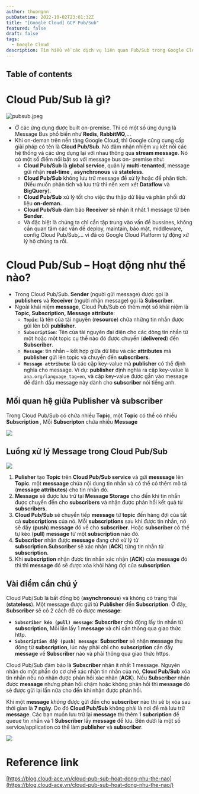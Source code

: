 ```yaml
---
author: thuongnn
pubDatetime: 2022-10-02T23:01:32Z
title: "[Google Cloud] GCP Pub/Sub"
featured: false
draft: false
tags:
  - Google Cloud
description: Tìm hiểu về các dịch vụ liên quan Pub/Sub trong Google Cloud.
---
```


## Table of contents

# Cloud Pub/Sub là gì?

![pubsub.jpeg](https://github.com/user-attachments/assets/1fea20f8-8f76-4700-b91a-54c7fce7c003)

- Ở các ứng dụng được built on-premise. Thì có một số ứng dụng là Message Bus phổ biến như **Redis**, **RabbitMQ**,…
- Khi on-deman trên nền tảng Google Cloud, thì Google cũng cung cấp giải pháp có tên là **Cloud Pub/Sub**. Nó đảm nhận nhiệm vụ kết nối các hệ thống và các ứng dụng lại với nhau thông qua **stream message**. Nó có một số điểm nổi bật so với message bus on- premise như:
    - **Cloud Pub/Sub** là **global service**, quản lý **multi-tenanted**, message gửi nhận **real-time** , **asynchronous** và **stateless**.
    - **Cloud Pub/Sub** không lưu trữ message để xử lý hoặc để phân tích. (Nếu muốn phân tích và lưu trữ thì nên xem xét **Dataflow** và **BigQuery**).
    - **Cloud Pub/Sub** xử lý tốt cho việc thu thập dữ liệu và phân phối dữ liệu **on-deman.**
    - **Cloud Pub/Sub** đảm bảo **Receiver** sẽ nhận ít nhất 1 message từ bên **Sender**.
    - Và đặc biệt là chúng ta chỉ cần tập trung vào vấn đề bussines, không cần quan tâm các vấn đề deploy, maintain, bảo mật, middleware, config Cloud Pub/Sub,… vì đã có Google Cloud Platform tự động xử lý hộ chúng ta rồi.

# **Cloud Pub/Sub – Hoạt động như thế nào?**

- Trong Cloud Pub/Sub. **Sender** (người gửi message) được gọi là **publishers** và **Receiver** (người nhận message) gọi là **Subscriber**.
- Ngoài khái niệm **message**, Cloud Pub/Sub có thêm một số khái niệm là **Topic, Subscription,** **Message attribute**:
    - **`Topic`**: là tên của tài nguyên (**resource**) chứa những tin nhắn được gửi lên bởi **publisher**.
    - **`Subscription`**: Tên của tài nguyên đại diện cho các dòng tin nhắn từ một hoặc một topic cụ thể nào đó được chuyển (**delivered**) đến **Subscriber**.
    - **`Message`**: tin nhắn – kết hợp giữa dữ liệu và các **attributes** mà **publisher** gửi lên topic và chuyển đến **subscribers**.
    - **`Message attribute`**: là các cặp key-value mà **publisher** có thể định nghĩa cho message.
      Ví dụ: **publisher** định nghĩa ra cặp key-value là `ana.org/language_tag=en`, và cặp key-value được gắn vào message để đánh dấu message này dành cho **subscriber** nói tiếng anh.

## **Mối quan hệ giữa Publisher và subscriber**

Trong Cloud Pub/Sub có chứa nhiều **Topic**, một **Topic** có thể có nhiều **Subscription** , Mỗi **Subscripton** chứa nhiều **Message**

![](https://github.com/user-attachments/assets/7ee38bcb-f1b6-4899-b489-8cf5f0093635)

## **Luồng xử lý Message trong Cloud Pub/Sub**

![](https://github.com/user-attachments/assets/8eb62c8c-c464-41f8-8b08-1e39b958e580)

1. **Pulisher** tạo **Topic** trên **Cloud Pub/Sub service** và gửi **messsage** lên **Topic**. một **messaage** chứa nội dung tin nhắn và có thể có thêm mô tả (**message attributes**) cho tin nhắn đó.
2. **Message** sẽ được lưu trữ tại **Message Storage** cho đến khi tin nhắn được chuyển đến cho **subscribers** và nhận được phản hồi kết quả từ **subscribers.**
3. **Cloud Pub/Sub** sẽ chuyển tiếp **message** từ **topic** đến hàng đợi của tất cả **subscriptions** của nó. Mỗi **subscriptions** sau khi được tin nhắn, nó sẽ đẩy (**push**) **message** đó về cho **subscriber**. Hoặc **subscriber** có thể tự kéo (**pull**) **message** từ một **subscription** nào đó.
4. **Subscriber** nhận được **message** đang chờ xử lý từ **subscription**.**Subscriber** sẽ xác nhận (**ACK**) từng tin nhắn từ **subscription**.
5. Khi **subscription** nhận được tin nhắn xác nhận (**ACK**) của **message** đó thì thì **message** đó sẽ được xóa khỏi hàng đợi của **subscription**.

## Vài điểm cần chú ý

Cloud Pub/Sub là bất đồng bộ (**asynchronous**) và không có trạng thái (**stateless**). Một message được gửi từ **Publisher** đến **Subscription**. Ở đây, **Subscriber** sẽ có 2 cách để có được **message**:

- **`Subscriber kéo (pull) message`**: **Subscriber** chủ động lấy tin nhắn từ **subscription**, Mỗi lần lấy 1 **message** và chỉ cần thông qua giao thức http.
- **`Subscription đẩy (push) message`**: **Subscriber** sẽ nhận **message** thụ động từ **subscription**, lúc này phải chỉ cho **subscription** cần đẩy **message** về **Subscriber** nào và phải thông qua giao thức https.

Cloud Pub/Sub đảm bảo là **Subscriber** nhận ít nhất 1 message. Nguyên nhân do một phần do cơ chế xác nhận tin nhắn của nó, **Cloud Pub/Sub** xóa tin nhắn nếu nó nhận được phản hồi xác nhân (**ACK**). Nếu **Subscriber** nhận được **message** nhưng phản hồi chậm hoặc không phản hồi thì **message** đó sẽ được gửi lại lần nữa cho đến khi nhận được phản hồi.

Khi một **message** *không* được gửi đến cho **subscriber** nào thì sẽ bị xóa sau thời gian là **7 ngày**. Do đó **Cloud Pub/Sub** không phải là nơi để mà lưu trữ **message**. Các bạn muốn lưu trữ lại **message** thì thêm 1 **subcription** để queue tin nhắn và 1 **Subscriber** lấy **message** để lưu. Bên dưới là một số service/application có thể làm **publisher** và **subscriber**.

![](https://github.com/user-attachments/assets/e27f1960-2941-4f74-829d-f0a408c47324)

# Reference link

[https://blog.cloud-ace.vn/cloud-pub-sub-hoat-dong-nhu-the-nao](https://blog.cloud-ace.vn/cloud-pub-sub-hoat-dong-nhu-the-nao/)